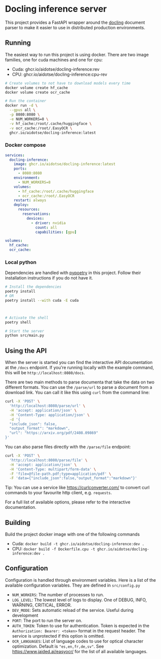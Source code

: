 # Docling inference server

This project provides a FastAPI wrapper around the
[docling](https://github.com/DS4SD/docling) document parser to make it easier to
use in distributed production environments.

## Running

The easiest way to run this project is using docker. There are two image families,
one for cuda machines and one for cpu:

- Cuda: ghcr.io/aidotse/docling-inference:rev
- CPU: ghcr.io/aidotse/docling-inference:cpu-rev

```bash
# Create volumes to not have to download models every time
docker volume create hf_cache
docker volume create ocr_cache

# Run the container
docker run -d \
  --gpus all \
  -p 8080:8080 \
  -e NUM_WORKERS=8 \
  -v hf_cache:/root/.cache/huggingface \
  -v ocr_cache:/root/.EasyOCR \
  ghcr.io/aidotse/docling-inference:latest
```

### Docker compose

```yaml
services:
  docling-inference:
    image: ghcr.io/aidotse/docling-inference:latest
    ports:
      - 8080:8080
    environment:
      - NUM_WORKERS=8
    volumes:
      - hf_cache:/root/.cache/huggingface
      - ocr_cache:/root/.EasyOCR
    restart: always
    deploy:
      resources:
        reservations:
          devices:
            - driver: nvidia
              count: all
              capabilities: [gpu]

volumes:
  hf_cache:
  ocr_cache:
```

### Local python

Dependencies are handled with [pypoetry](https://python-poetry.org/) in this
project. Follow their installation instructions if you do not have it.

```bash
# Install the dependencies
poetry install
# OR
poetry install --with cuda -E cuda



# Activate the shell
poetry shell

# Start the server
python src/main.py
```

## Using the API

When the server is started you can find the interactive API documentation at the `/docs`
endpoint. If you're running locally with the example command, this will be
`http://localhost:8080/docs`.

There are two main methods to parse documenta that take the data on two different formats.
You can use the `/parse/url` to parse a document from a download link. You can call it
like this using `curl` from the command line:

```sh
curl -X 'POST' \
  'http://localhost:8080/parse/url' \
  -H 'accept: application/json' \
  -H 'Content-Type: application/json' \
  -d '{
  "include_json": false,
  "output_format": "markdown",
  "url": "https://arxiv.org/pdf/2408.09869"
}'
```

You can also parse files directly with the `/parse/file` endpoint:

```sh
curl -X 'POST' \
  'http://localhost:8080/parse/file' \
  -H 'accept: application/json' \
  -H 'Content-Type: multipart/form-data' \
  -F 'file=@file-path.pdf;type=application/pdf' \
  -F 'data={"include_json":false,"output_format":"markdown"}'
```

Tip: You can use a service like https://curlconverter.com/ to convert curl commands to
your favourite http client, e.g. `requests`.

For a full list of available options, please refer to the interactive documentation.

## Building

Build the project docker image with one of the following commands

- Cuda: `docker build -t ghcr.io/aidotse/docling-inference:dev .`
- CPU: `docker build -f Dockerfile.cpu -t ghcr.io/aidotse/docling-inference:dev .`

## Configuration

Configuration is handled through environment variables. Here is a list of the
available configuration variables. They are defined in `src/config.py`

- `NUM_WORKERS`: The number of processes to run.
- `LOG_LEVEL`: The lowest level of logs to display. One of DEBUG, INFO, WARNING,
  CRITICAL, ERROR.
- `DEV_MODE`: Sets automatic reload of the service. Useful during development
- `PORT`: The port to run the server on.
- `AUTH_TOKEN`: Token to use for authentication. Token is expected in the
  `Authorization: Bearer: <token>` format in the request header. The service is
  unprotected if this option is omitted.
- `OCR_LANGUAGES`: List of language codes to use for optical character optimization.
  Default is `"es,en,fr,de,sv"`. See https://www.jaided.ai/easyocr/ for the list
  of all available languages.
